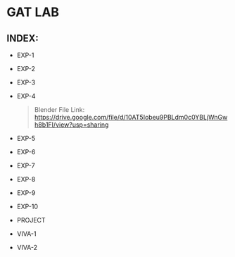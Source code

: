 # GAT LAB

## INDEX:

- EXP-1

- EXP-2

- EXP-3

- EXP-4
  
  > Blender File Link: https://drive.google.com/file/d/10AT5Iobeu9PBLdm0c0YBLjWnGwh8b1FI/view?usp=sharing 

- EXP-5

- EXP-6

- EXP-7

- EXP-8

- EXP-9

- EXP-10

- PROJECT

- VIVA-1

- VIVA-2
